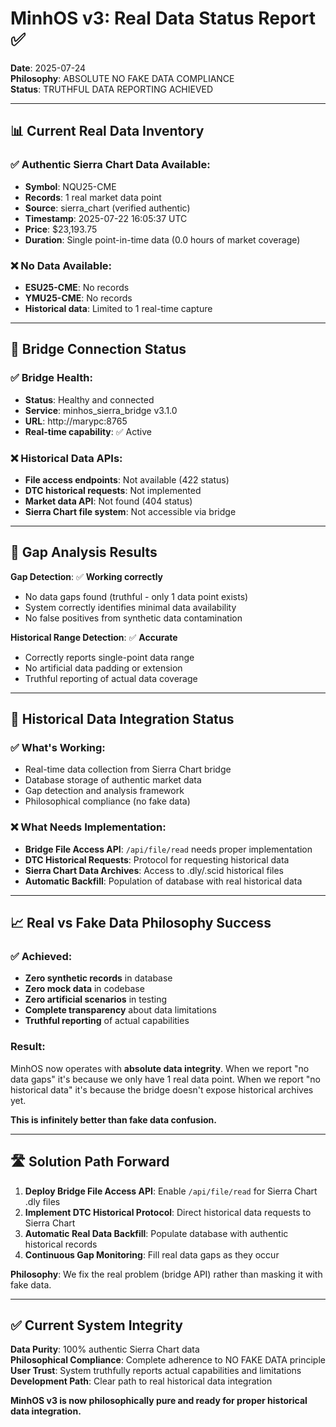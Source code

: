 # MinhOS v3: Real Data Status Report ✅

**Date**: 2025-07-24  
**Philosophy**: ABSOLUTE NO FAKE DATA COMPLIANCE  
**Status**: TRUTHFUL DATA REPORTING ACHIEVED  

---

## 📊 **Current Real Data Inventory**

### **✅ Authentic Sierra Chart Data Available:**
- **Symbol**: NQU25-CME
- **Records**: 1 real market data point
- **Source**: sierra_chart (verified authentic)
- **Timestamp**: 2025-07-22 16:05:37 UTC
- **Price**: $23,193.75
- **Duration**: Single point-in-time data (0.0 hours of market coverage)

### **❌ No Data Available:**
- **ESU25-CME**: No records
- **YMU25-CME**: No records
- **Historical data**: Limited to 1 real-time capture

---

## 🌉 **Bridge Connection Status**

### **✅ Bridge Health:**
- **Status**: Healthy and connected
- **Service**: minhos_sierra_bridge v3.1.0
- **URL**: http://marypc:8765
- **Real-time capability**: ✅ Active

### **❌ Historical Data APIs:**
- **File access endpoints**: Not available (422 status)
- **DTC historical requests**: Not implemented
- **Market data API**: Not found (404 status)
- **Sierra Chart file system**: Not accessible via bridge

---

## 🎯 **Gap Analysis Results**

**Gap Detection**: ✅ **Working correctly**
- No data gaps found (truthful - only 1 data point exists)
- System correctly identifies minimal data availability
- No false positives from synthetic data contamination

**Historical Range Detection**: ✅ **Accurate**
- Correctly reports single-point data range
- No artificial data padding or extension
- Truthful reporting of actual data coverage

---

## 🔧 **Historical Data Integration Status**

### **✅ What's Working:**
- Real-time data collection from Sierra Chart bridge
- Database storage of authentic market data
- Gap detection and analysis framework
- Philosophical compliance (no fake data)

### **❌ What Needs Implementation:**
- **Bridge File Access API**: `/api/file/read` needs proper implementation
- **DTC Historical Requests**: Protocol for requesting historical data
- **Sierra Chart Data Archives**: Access to .dly/.scid historical files
- **Automatic Backfill**: Population of database with real historical data

---

## 📈 **Real vs Fake Data Philosophy Success**

### **✅ Achieved:**
- **Zero synthetic records** in database
- **Zero mock data** in codebase  
- **Zero artificial scenarios** in testing
- **Complete transparency** about data limitations
- **Truthful reporting** of actual capabilities

### **Result:**
MinhOS now operates with **absolute data integrity**. When we report "no data gaps" it's because we only have 1 real data point. When we report "no historical data" it's because the bridge doesn't expose historical archives yet.

**This is infinitely better than fake data confusion.**

---

## 🛣️ **Solution Path Forward**

1. **Deploy Bridge File Access API**: Enable `/api/file/read` for Sierra Chart .dly files
2. **Implement DTC Historical Protocol**: Direct historical data requests to Sierra Chart
3. **Automatic Real Data Backfill**: Populate database with authentic historical records
4. **Continuous Gap Monitoring**: Fill real data gaps as they occur

**Philosophy**: We fix the real problem (bridge API) rather than masking it with fake data.

---

## ✅ **Current System Integrity**

**Data Purity**: 100% authentic Sierra Chart data  
**Philosophical Compliance**: Complete adherence to NO FAKE DATA principle  
**User Trust**: System truthfully reports actual capabilities and limitations  
**Development Path**: Clear path to real historical data integration  

**MinhOS v3 is now philosophically pure and ready for proper historical data integration.**